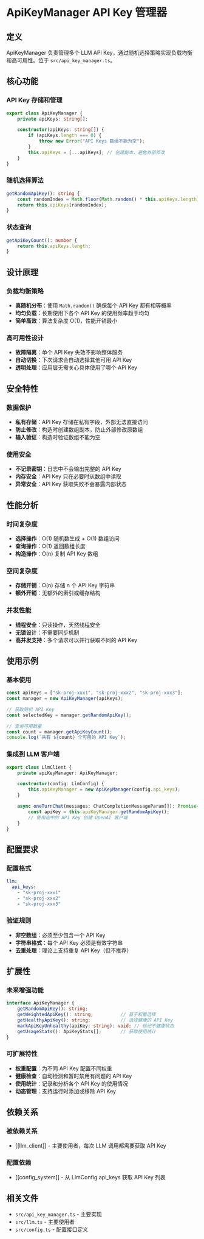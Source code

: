# ApiKeyManager API Key 管理器

## 定义

ApiKeyManager 负责管理多个 LLM API Key，通过随机选择策略实现负载均衡和高可用性。位于 `src/api_key_manager.ts`。

## 核心功能

### API Key 存储和管理
```typescript
export class ApiKeyManager {
    private apiKeys: string[];

    constructor(apiKeys: string[]) {
        if (apiKeys.length === 0) {
            throw new Error("API Keys 数组不能为空");
        }
        this.apiKeys = [...apiKeys]; // 创建副本，避免外部修改
    }
}
```

### 随机选择算法
```typescript
getRandomApiKey(): string {
    const randomIndex = Math.floor(Math.random() * this.apiKeys.length);
    return this.apiKeys[randomIndex];
}
```

### 状态查询
```typescript
getApiKeyCount(): number {
    return this.apiKeys.length;
}
```

## 设计原理

### 负载均衡策略
- **真随机分布**：使用 `Math.random()` 确保每个 API Key 都有相等概率
- **均匀负载**：长期使用下各个 API Key 的使用频率趋于均匀
- **简单高效**：算法复杂度 O(1)，性能开销最小

### 高可用性设计
- **故障隔离**：单个 API Key 失效不影响整体服务
- **自动切换**：下次请求会自动选择其他可用 API Key
- **透明处理**：应用层无需关心具体使用了哪个 API Key

## 安全特性

### 数据保护
- **私有存储**：API Key 存储在私有字段，外部无法直接访问
- **防止修改**：构造时创建数组副本，防止外部修改原数组
- **输入验证**：构造时验证数组不能为空

### 使用安全
- **不记录密钥**：日志中不会输出完整的 API Key
- **内存安全**：API Key 只在必要时从数组中读取
- **异常安全**：API Key 获取失败不会暴露内部状态

## 性能分析

### 时间复杂度
- **选择操作**：O(1) 随机数生成 + O(1) 数组访问
- **查询操作**：O(1) 返回数组长度
- **构造操作**：O(n) 复制 API Key 数组

### 空间复杂度
- **存储开销**：O(n) 存储 n 个 API Key 字符串
- **额外开销**：无额外的索引或缓存结构

### 并发性能
- **线程安全**：只读操作，天然线程安全
- **无锁设计**：不需要同步机制
- **高并发支持**：多个请求可以并行获取不同的 API Key

## 使用示例

### 基本使用
```typescript
const apiKeys = ["sk-proj-xxx1", "sk-proj-xxx2", "sk-proj-xxx3"];
const manager = new ApiKeyManager(apiKeys);

// 获取随机 API Key
const selectedKey = manager.getRandomApiKey();

// 查询可用数量
const count = manager.getApiKeyCount();
console.log(`共有 ${count} 个可用的 API Key`);
```

### 集成到 LLM 客户端
```typescript
export class LlmClient {
    private apiKeyManager: ApiKeyManager;

    constructor(config: LlmConfig) {
        this.apiKeyManager = new ApiKeyManager(config.api_keys);
    }

    async oneTurnChat(messages: ChatCompletionMessageParam[]): Promise<string> {
        const apiKey = this.apiKeyManager.getRandomApiKey();
        // 使用选中的 API Key 创建 OpenAI 客户端
    }
}
```

## 配置要求

### 配置格式
```yaml
llm:
  api_keys:
    - "sk-proj-xxx1"
    - "sk-proj-xxx2"
    - "sk-proj-xxx3"
```

### 验证规则
- **非空数组**：必须至少包含一个 API Key
- **字符串格式**：每个 API Key 必须是有效字符串
- **去重处理**：理论上支持重复 API Key（但不推荐）

## 扩展性

### 未来增强功能
```typescript
interface ApiKeyManager {
    getRandomApiKey(): string;
    getWeightedApiKey(): string;          // 基于权重选择
    getHealthyApiKey(): string;           // 选择健康的 API Key
    markApiKeyUnhealthy(apiKey: string): void; // 标记不健康状态
    getUsageStats(): ApiKeyStats[];       // 获取使用统计
}
```

### 可扩展特性
- **权重配置**：为不同 API Key 配置不同权重
- **健康检查**：自动检测和暂时禁用有问题的 API Key
- **使用统计**：记录和分析各个 API Key 的使用情况
- **动态管理**：支持运行时添加或移除 API Key

## 依赖关系

### 被依赖关系
- [[llm_client]] - 主要使用者，每次 LLM 调用都需要获取 API Key

### 配置依赖
- [[config_system]] - 从 LlmConfig.api_keys 获取 API Key 列表

## 相关文件
- `src/api_key_manager.ts` - 主要实现
- `src/llm.ts` - 主要使用者
- `src/config.ts` - 配置接口定义